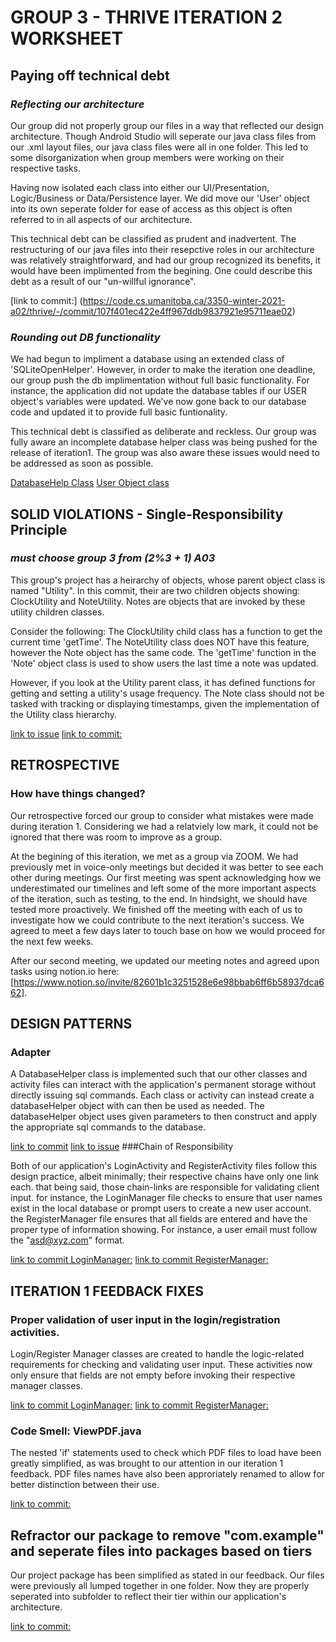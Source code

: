 # **GROUP 3 - THRIVE ITERATION 2 WORKSHEET**

## Paying off technical debt
### _Reflecting our architecture_

Our group did not properly group our files in a way that reflected our design architecture. Though Android Studio will seperate our java class files from our .xml layout files, our java class files were all in one folder. This led to some disorganization when group members were working on their respective tasks.

Having now isolated each class into either our UI/Presentation, Logic/Business or Data/Persistence layer. We did move our 'User' object into its own seperate folder for ease of access as this object is often referred to in all aspects of our architecture. 

This technical debt can be classified as prudent and inadvertent. The restructuring of our java files into their resepctive roles in our architecture was relatively straightforward, and had our group recognized its benefits, it would have been implimented from the begining. One could describe this debt as a result of our "un-willful ignorance".
 
[link to commit:] (https://code.cs.umanitoba.ca/3350-winter-2021-a02/thrive/-/commit/107f401ec422e4ff967ddb9837921e95711eae02)

### _Rounding out DB functionality_

We had begun to impliment a database using an extended class of 'SQLiteOpenHelper'. However, in order to make the iteration one deadline, our group push the db implimentation without full basic functionality. For instance, the application did not update the database tables if our USER object's variables were updated. We've now gone back to our database code and updated it to provide full basic funtionality.

This technical debt is classified as deliberate and reckless. Our group was fully aware an incomplete database helper class was being pushed for the release of iteration1. The group was also aware these issues would need to be addressed as soon as possible.

[DatabaseHelp Class](https://code.cs.umanitoba.ca/3350-winter-2021-a02/thrive/-/commit/06f0bc3571b826a3932a4a244287ddbffdcdd9dd#e2eafdb9b47a36cbc785491a61db5e44c65ddcf4_153_199)
[User Object class](https://code.cs.umanitoba.ca/3350-winter-2021-a02/thrive/-/commit/06f0bc3571b826a3932a4a244287ddbffdcdd9dd#e25262f80a9bf55e06658be3651379982d23063e_39_77)

## SOLID VIOLATIONS - Single-Responsibility Principle
###  _must choose group 3 from (2%3 + 1) A03_

This group's project has a heirarchy of objects, whose parent object class is named "Utility". In this commit, their are two children objects showing: ClockUtility and NoteUtility. Notes are objects that are invoked by these utility children classes.

Consider the following: The ClockUtility child class has a function to get the current time 'getTime'. The NoteUtility class does NOT have this feature, however the Note object has the same code. The 'getTime' function in the 'Note' object class is used to show users the last time a note was updated.

However, if you look at the Utility parent class, it has defined functions for getting and setting a utility's usage frequency. The Note class should not be tasked with tracking or displaying timestamps, given the implementation of the Utility class hierarchy.

[link to issue](https://code.cs.umanitoba.ca/3350-winter-2021-a03/youtilities-comp3350-a03-group3/-/issues/42)
[link to commit: ](https://code.cs.umanitoba.ca/3350-winter-2021-a03/youtilities-comp3350-a03-group3/-/tree/logic-development/app/src/main/java/com/comp3350a03/group03/youtitlties/objects)

## RETROSPECTIVE
### How have things changed?

Our retrospective forced our group to consider what mistakes were made during iteration 1. Considering we had a relatviely low mark, it could not be ignored that there was room to improve as a group.

At the begining of this iteration, we met as a group via ZOOM. We had previously met in voice-only meetings but decided it was better to see each other during meetings. Our first meeting was spent acknowledging how we underestimated our timelines and left some of the more important aspects of the iteration, such as testing, to the end. In hindsight, we should have tested more proactively. We finished off the meeting with each of us to investigate how we could contribute to the next iteration's success. We agreed to meet a few days later to touch base on how we would proceed for the next few weeks.

After our second meeting, we updated our meeting notes and agreed upon tasks using notion.io here: [https://www.notion.so/invite/82601b1c3251528e6e98bbab6ff6b58937dca662].

## DESIGN PATTERNS
### Adapter

A DatabaseHelper class is implemented such that our other classes and activity files can interact with the application's permanent storage without directly issuing sql commands. Each class or activity can instead create a databaseHelper object with can then be used as needed. The databaseHelper object uses given parameters to then construct and apply the appropriate sql commands to the database.

[link to commit](https://code.cs.umanitoba.ca/3350-winter-2021-a02/thrive/-/commit/06f0bc3571b826a3932a4a244287ddbffdcdd9dd)
[link to issue](https://code.cs.umanitoba.ca/3350-winter-2021-a03/youtilities-comp3350-a03-group3/-/issues/42)
###Chain of Responsibility

Both of our application's LoginActivity and RegisterActivity files follow this design practice, albeit minimally; their respective chains have only one link each. that being said, those chain-links are responsible for validating client input. for instance, the LoginManager file checks to ensure that user names exist in the local database or prompt users to create a new user account. the RegisterManager file ensures that all fields are entered and have the proper type of information showing. For instance, a user email must follow the "asd@xyz.com" format.

[link to commit LoginManager:](https://code.cs.umanitoba.ca/3350-winter-2021-a02/thrive/-/commit/4d8d16dfb575d091991d9013475b563a7729984e#762c7464f0fd966484e612d86660c2dfbf18f446_0_47)
[link to commit RegisterManager:](https://code.cs.umanitoba.ca/3350-winter-2021-a02/thrive/-/commit/107f401ec422e4ff967ddb9837921e95711eae02#f8b78a8c92a5fafeee2361f5f921606f26385d89_0_73)

## ITERATION 1 FEEDBACK FIXES

### Proper validation of user input in the login/registration activities.

Login/Register Manager classes are created to handle the logic-related requirements for checking and validating user input. These activities now only ensure that fields are not empty before invoking their respective manager classes.

[link to commit LoginManager:](https://code.cs.umanitoba.ca/3350-winter-2021-a02/thrive/-/commit/4d8d16dfb575d091991d9013475b563a7729984e#762c7464f0fd966484e612d86660c2dfbf18f446_0_47)
[link to commit RegisterManager:](https://code.cs.umanitoba.ca/3350-winter-2021-a02/thrive/-/commit/107f401ec422e4ff967ddb9837921e95711eae02#f8b78a8c92a5fafeee2361f5f921606f26385d89_0_73)

### Code Smell: ViewPDF.java

The nested 'if' statements used to check which PDF files to load have been greatly simplified, as was brought to our attention in our iteration 1 feedback. PDF files names have also been approriately renamed to allow for better distinction between their use.

[link to commit:](https://code.cs.umanitoba.ca/3350-winter-2021-a02/thrive/-/commit/0ba3645bdeb69c9acbe24719b27452da3bcd314e)

## Refractor our package to remove "com.example" and seperate files into packages based on tiers

Our project package has been simplified as stated in our feedback. Our files were previously all lumped together in one folder. Now they are properly seperated into subfolder to reflect their tier within our application's architecture. 

[link to commit:](https://code.cs.umanitoba.ca/3350-winter-2021-a02/thrive/-/commit/107f401ec422e4ff967ddb9837921e95711eae02)